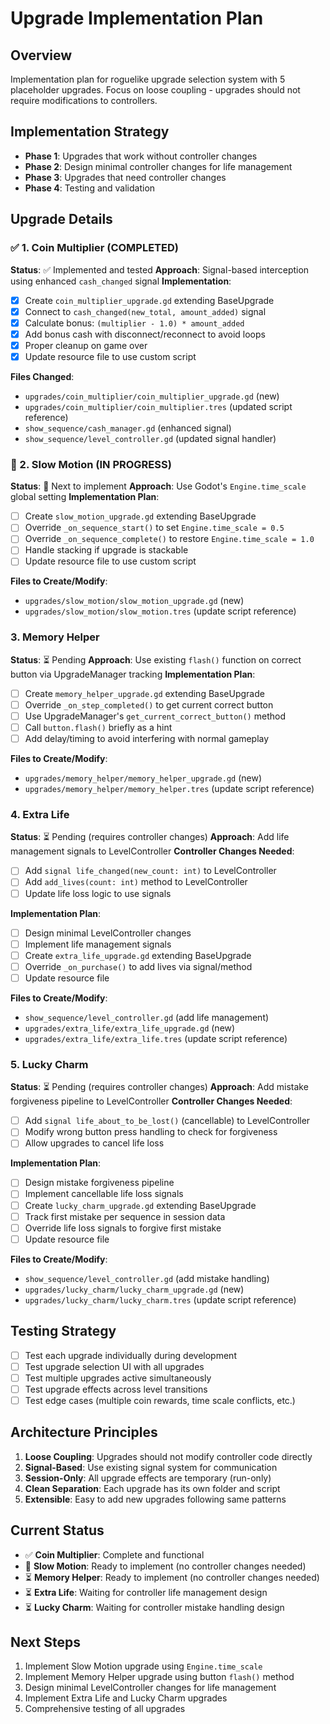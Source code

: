 # Upgrade Implementation Plan

## Overview
Implementation plan for roguelike upgrade selection system with 5 placeholder upgrades. Focus on loose coupling - upgrades should not require modifications to controllers.

## Implementation Strategy
- **Phase 1**: Upgrades that work without controller changes
- **Phase 2**: Design minimal controller changes for life management
- **Phase 3**: Upgrades that need controller changes
- **Phase 4**: Testing and validation

## Upgrade Details

### ✅ 1. Coin Multiplier (COMPLETED)
**Status**: ✅ Implemented and tested
**Approach**: Signal-based interception using enhanced `cash_changed` signal
**Implementation**:
- [x] Create `coin_multiplier_upgrade.gd` extending BaseUpgrade
- [x] Connect to `cash_changed(new_total, amount_added)` signal
- [x] Calculate bonus: `(multiplier - 1.0) * amount_added`
- [x] Add bonus cash with disconnect/reconnect to avoid loops
- [x] Proper cleanup on game over
- [x] Update resource file to use custom script

**Files Changed**:
- `upgrades/coin_multiplier/coin_multiplier_upgrade.gd` (new)
- `upgrades/coin_multiplier/coin_multiplier.tres` (updated script reference)
- `show_sequence/cash_manager.gd` (enhanced signal)
- `show_sequence/level_controller.gd` (updated signal handler)

### 🔄 2. Slow Motion (IN PROGRESS)
**Status**: 🔄 Next to implement
**Approach**: Use Godot's `Engine.time_scale` global setting
**Implementation Plan**:
- [ ] Create `slow_motion_upgrade.gd` extending BaseUpgrade
- [ ] Override `_on_sequence_start()` to set `Engine.time_scale = 0.5`
- [ ] Override `_on_sequence_complete()` to restore `Engine.time_scale = 1.0`
- [ ] Handle stacking if upgrade is stackable
- [ ] Update resource file to use custom script

**Files to Create/Modify**:
- `upgrades/slow_motion/slow_motion_upgrade.gd` (new)
- `upgrades/slow_motion/slow_motion.tres` (update script reference)

### 3. Memory Helper
**Status**: ⏳ Pending
**Approach**: Use existing `flash()` function on correct button via UpgradeManager tracking
**Implementation Plan**:
- [ ] Create `memory_helper_upgrade.gd` extending BaseUpgrade
- [ ] Override `_on_step_completed()` to get current correct button
- [ ] Use UpgradeManager's `get_current_correct_button()` method
- [ ] Call `button.flash()` briefly as a hint
- [ ] Add delay/timing to avoid interfering with normal gameplay

**Files to Create/Modify**:
- `upgrades/memory_helper/memory_helper_upgrade.gd` (new)
- `upgrades/memory_helper/memory_helper.tres` (update script reference)

### 4. Extra Life
**Status**: ⏳ Pending (requires controller changes)
**Approach**: Add life management signals to LevelController
**Controller Changes Needed**:
- [ ] Add `signal life_changed(new_count: int)` to LevelController
- [ ] Add `add_lives(count: int)` method to LevelController
- [ ] Update life loss logic to use signals

**Implementation Plan**:
- [ ] Design minimal LevelController changes
- [ ] Implement life management signals
- [ ] Create `extra_life_upgrade.gd` extending BaseUpgrade
- [ ] Override `_on_purchase()` to add lives via signal/method
- [ ] Update resource file

**Files to Create/Modify**:
- `show_sequence/level_controller.gd` (add life management)
- `upgrades/extra_life/extra_life_upgrade.gd` (new)
- `upgrades/extra_life/extra_life.tres` (update script reference)

### 5. Lucky Charm
**Status**: ⏳ Pending (requires controller changes)
**Approach**: Add mistake forgiveness pipeline to LevelController
**Controller Changes Needed**:
- [ ] Add `signal life_about_to_be_lost()` (cancellable) to LevelController
- [ ] Modify wrong button press handling to check for forgiveness
- [ ] Allow upgrades to cancel life loss

**Implementation Plan**:
- [ ] Design mistake forgiveness pipeline
- [ ] Implement cancellable life loss signals
- [ ] Create `lucky_charm_upgrade.gd` extending BaseUpgrade
- [ ] Track first mistake per sequence in session data
- [ ] Override life loss signals to forgive first mistake
- [ ] Update resource file

**Files to Create/Modify**:
- `show_sequence/level_controller.gd` (add mistake handling)
- `upgrades/lucky_charm/lucky_charm_upgrade.gd` (new)
- `upgrades/lucky_charm/lucky_charm.tres` (update script reference)

## Testing Strategy
- [ ] Test each upgrade individually during development
- [ ] Test upgrade selection UI with all upgrades
- [ ] Test multiple upgrades active simultaneously
- [ ] Test upgrade effects across level transitions
- [ ] Test edge cases (multiple coin rewards, time scale conflicts, etc.)

## Architecture Principles
1. **Loose Coupling**: Upgrades should not modify controller code directly
2. **Signal-Based**: Use existing signal system for communication
3. **Session-Only**: All upgrade effects are temporary (run-only)
4. **Clean Separation**: Each upgrade has its own folder and script
5. **Extensible**: Easy to add new upgrades following same patterns

## Current Status
- ✅ **Coin Multiplier**: Complete and functional
- 🔄 **Slow Motion**: Ready to implement (no controller changes needed)
- ⏳ **Memory Helper**: Ready to implement (no controller changes needed)
- ⏳ **Extra Life**: Waiting for controller life management design
- ⏳ **Lucky Charm**: Waiting for controller mistake handling design

## Next Steps
1. Implement Slow Motion upgrade using `Engine.time_scale`
2. Implement Memory Helper upgrade using button `flash()` method
3. Design minimal LevelController changes for life management
4. Implement Extra Life and Lucky Charm upgrades
5. Comprehensive testing of all upgrades